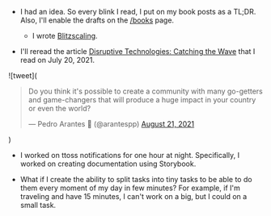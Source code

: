 - I had an idea. So every blink I read, I put on my book posts as a TL;DR. Also, I'll enable the drafts on the [/books](/books) page.

  - I wrote [Blitzscaling](/blitzscaling).

- I'll reread the article [Disruptive Technologies: Catching the Wave](https://hbr.org/1995/01/disruptive-technologies-catching-the-wave) that I read on July 20, 2021.

![tweet](<blockquote class="twitter-tweet"><p lang="en" dir="ltr">Do you think it&#39;s possible to create a community with many go-getters and game-changers that will produce a huge impact in your country or even the world?</p>&mdash; Pedro Arantes 🌹 (@arantespp) <a href="https://twitter.com/arantespp/status/1429059746049499137?ref_src=twsrc%5Etfw">August 21, 2021</a></blockquote>)

- I worked on ttoss notifications for one hour at night. Specifically, I worked on creating documentation using Storybook.

- What if I create the ability to split tasks into tiny tasks to be able to do them every moment of my day in few minutes? For example, if I'm traveling and have 15 minutes, I can't work on a big, but I could on a small task.
